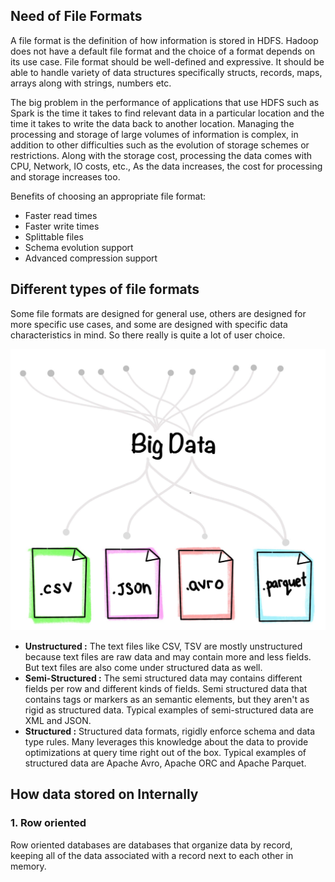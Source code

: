 ## Need of File Formats

A file format is the definition of how information is stored in HDFS. Hadoop does not have a default file format and the choice of a format depends on its use case. File format should be well-defined and expressive. It should be able to handle variety of data structures specifically structs, records, maps, arrays along with strings, numbers etc.

The big problem in the performance of applications that use HDFS such as Spark is the time it takes to find relevant data in a particular location and the time it takes to write the data back to another location. Managing the processing and storage of large volumes of information is complex, in addition to other difficulties such as the evolution of storage schemes or restrictions. Along with the storage cost, processing the data comes with CPU, Network, IO costs, etc., As the data increases, the cost for processing and storage increases too.

Benefits of choosing an appropriate file format:
 - Faster read times
 - Faster write times
 - Splittable files
 - Schema evolution support
 - Advanced compression support
 
 

## Different types of file formats
Some file formats are designed for general use, others are designed for more specific use cases, and some are designed with specific data characteristics in mind. So there really is quite a lot of  user choice.

![Spark](https://github.com/gurditsingh/blog/blob/gh-pages/_screenshots/spark_ep4_fileformats_types.png?raw=true)

 - **Unstructured :** The text files like CSV, TSV are mostly unstructured because text files are raw data and may contain more and less fields. But text files are also come under structured data as well.
 - **Semi-Structured :** The semi structured data may contains different fields per row and different kinds of fields. Semi structured data that contains tags or markers as an semantic elements, but they aren't as rigid as structured data. Typical examples of semi-structured data are XML and JSON.
 - **Structured :** Structured data formats, rigidly enforce schema and data type rules. Many leverages this knowledge about the data to provide optimizations at query time right out of the box. Typical examples of structured data are Apache Avro, Apache ORC and Apache Parquet.

## How data stored on Internally

### 1. Row oriented
Row oriented databases are databases that organize data by record, keeping all of the data associated with a record next to each other in memory. 

<!--stackedit_data:
eyJoaXN0b3J5IjpbNDg3NDQzOTYsMTU4NTIwNTg0MywtNzczNj
UwMDc1LDkyMTA5OTI2Myw5NTI5NDk5NzQsLTExMjM5NTA3MzYs
LTIwODg3NDY2MTIsLTIwODg3NDY2MTJdfQ==
-->